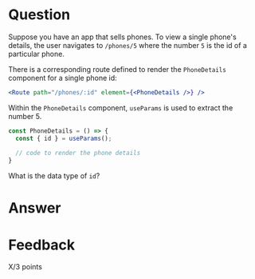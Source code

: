 # Question

Suppose you have an app that sells phones. To view a single phone's details, the user navigates to `/phones/5` where the number `5` is the id of a particular phone.

There is a corresponding route defined to render the `PhoneDetails` component for a single phone id:

```jsx
<Route path="/phones/:id" element={<PhoneDetails />} />
```

Within the `PhoneDetails` component, `useParams` is used to extract the number 5. 

```jsx
const PhoneDetails = () => {
  const { id } = useParams();
  
  // code to render the phone details
}
```

What is the data type of `id`?

# Answer


# Feedback

X/3 points